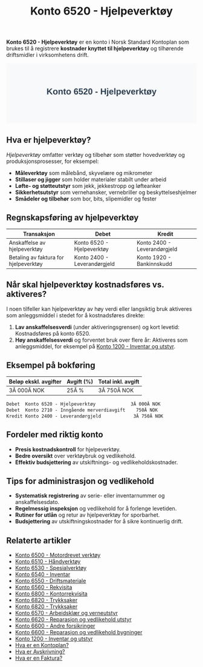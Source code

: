 ﻿---
title: "Konto 6520 - Hjelpeverktøy"
seoTitle: "6520-hjelpeverktoy"
description: '**Konto 6520 - Hjelpeverktøy** er en konto i Norsk Standard Kontoplan som brukes til å registrere **kostnader knyttet til hjelpeverktøy** og tilhørende drif...'
---

**Konto 6520 - Hjelpeverktøy** er en konto i Norsk Standard Kontoplan som brukes til å registrere **kostnader knyttet til hjelpeverktøy** og tilhørende driftsmidler i virksomhetens drift.

![Illustrasjon av konto 6520 hjelpeverktøy](6520-hjelpeverktoy-image.svg)

## Hva er hjelpeverktøy?

*Hjelpeverktøy* omfatter verktøy og tilbehør som støtter hovedverktøy og produksjonsprosesser, for eksempel:

* **Måleverktøy** som målebånd, skyvelære og mikrometer
* **Stillaser og jigger** som holder materialer stabilt under arbeid
* **Løfte- og støtteutstyr** som jekk, jekkestropp og løfteanker
* **Sikkerhetsutstyr** som vernehansker, vernebriller og beskyttelseshjelmer
* **Smådeler og tilbehør** som bor, bits, slipemidler og fester

## Regnskapsføring av hjelpeverktøy

| Transaksjon                              | Debet                      | Kredit                       |
|------------------------------------------|----------------------------|------------------------------|
| Anskaffelse av hjelpeverktøy             | Konto 6520 - Hjelpeverktøy | Konto 2400 - Leverandørgjeld |
| Betaling av faktura for hjelpeverktøy    | Konto 2400 - Leverandørgjeld | Konto 1920 - Bankinnskudd    |

## Når skal hjelpeverktøy kostnadsføres vs. aktiveres?

I noen tilfeller kan hjelpeverktøy av høy verdi eller langsiktig bruk aktiveres som anleggsmiddel i stedet for å kostnadsføres direkte:

1. **Lav anskaffelsesverdi** (under aktiveringsgrensen) og kort levetid: Kostnadsføres på konto 6520.
2. **Høy anskaffelsesverdi** og forventet bruk over flere år: Aktiveres som anleggsmiddel, for eksempel på [Konto 1200 - Inventar og utstyr](/blogs/kontoplan/1200-inventar-og-utstyr "Konto 1200 - Inventar og utstyr").

## Eksempel på bokføring

| Beløp ekskl. avgifter | Avgift (%) | Total inkl. avgift |
|-----------------------|------------|--------------------|
| 3Â 000Â NOK             | 25Â %       | 3Â 750Â NOK          |

```text
Debet  Konto 6520 - Hjelpeverktøy             3Â 000Â NOK
Debet  Konto 2710 - Inngående merverdiavgift    750Â NOK
Kredit Konto 2400 - Leverandørgjeld            3Â 750Â NOK
```

## Fordeler med riktig konto

* **Presis kostnadskontroll** for hjelpeverktøy.
* **Bedre oversikt** over verktøybruk og vedlikehold.
* **Effektiv budsjettering** av utskiftnings- og vedlikeholdskostnader.

## Tips for administrasjon og vedlikehold

* **Systematisk registrering** av serie- eller inventarnummer og anskaffelsesdato.
* **Regelmessig inspeksjon** og vedlikehold for å forlenge levetiden.
* **Rutiner for utlån** og retur av hjelpeverktøy for sporbarhet.
* **Budsjettering** av utskiftningskostnader for å sikre kontinuerlig drift.

## Relaterte artikler

* [Konto 6500 - Motordrevet verktøy](/blogs/kontoplan/6500-motordrevet-verktoy "Konto 6500 - Motordrevet verktøy")
* [Konto 6510 - Håndverktøy](/blogs/kontoplan/6510-handverktoy "Konto 6510 - Håndverktøy")
* [Konto 6530 - Spesialverktøy](/blogs/kontoplan/6530-spesialverktoy "Konto 6530 - Spesialverktøy")
* [Konto 6540 - Inventar](/blogs/kontoplan/6540-inventar "Konto 6540 - Inventar")
* [Konto 6550 - Driftsmateriale](/blogs/kontoplan/6550-driftsmateriale "Konto 6550 - Driftsmateriale")
* [Konto 6560 - Rekvisita](/blogs/kontoplan/6560-rekvisita "Konto 6560 - Rekvisita")
* [Konto 6800 - Kontorrekvisita](/blogs/kontoplan/6800-kontorrekvisita "Konto 6800 - Kontorrekvisita")
* [Konto 6820 - Trykksaker](/blogs/kontoplan/6820-trykksaker "Konto 6820 - Trykksaker")
* [Konto 6820 - Trykksaker](/blogs/kontoplan/6820-trykksaker "Konto 6820 - Trykksaker")
* [Konto 6570 - Arbeidsklær og verneutstyr](/blogs/kontoplan/6570-arbeidsklaer-og-verneutstyr "Konto 6570 - Arbeidsklær og verneutstyr")
* [Konto 6620 - Reparasjon og vedlikehold utstyr](/blogs/kontoplan/6620-reparasjon-og-vedlikehold-utstyr "Konto 6620 - Reparasjon og vedlikehold utstyr")
* [Konto 6600 - Andre forsikringer](/blogs/kontoplan/6600-andre-forsikringer "Konto 6600 - Andre forsikringer")
* [Konto 6600 - Reparasjon og vedlikehold bygninger](/blogs/kontoplan/6600-reparasjon-og-vedlikehold-bygninger "Konto 6600 - Reparasjon og vedlikehold bygninger")
* [Konto 1200 - Inventar og utstyr](/blogs/kontoplan/1200-inventar-og-utstyr "Konto 1200 - Inventar og utstyr")
* [Hva er en Kontoplan?](/blogs/regnskap/hva-er-kontoplan "Hva er en Kontoplan? Komplett Guide til Kontoplaner i Norsk Regnskap")
* [Hva er Avskrivning?](/blogs/regnskap/hva-er-avskrivning "Hva er Avskrivning i Regnskap? Metoder, Beregning og Praktiske Eksempler")
* [Hva er en Faktura?](/blogs/regnskap/hva-er-en-faktura "Hva er en Faktura? En Guide til Norske Fakturakrav")






